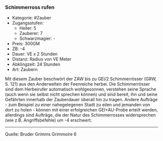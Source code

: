 ### Schimmerross rufen

- Kategorie: #Zauber
- Zugangsstufen:
  - Heiler: 5
  - Zauberer: 7
  - Schwarzmagier: -
- Preis: 300GM
- ZB: -4
- Dauer: VE x 2 Stunden
- Distanz: Radius von VE Meter
- Abklingzeit: 24 Stunden
- Art: Zaubern

Mit diesem Zauber beschwört der ZAW bis zu GEI/2 Schimmerrösser (GRW, S. 121) aus den Anderwelten der Feenreiche herbei. Die Schimmerrösser sind dem Herbeirufer automatisch wohlgesonnen, verstehen seine Sprache (auch wenn sie selbst nicht sprechen können) und sind bereit, ihn und seine Gefährten innerhalb der Zauberdauer überall hin zu tragen. Andere Aufträge - zum Beispiel zu einer nahegelegenen Stadt zu eilen und jemanden von dort zu holen - können mit einer erfolgreichen GEI+AU-Probe erteilt werden, allerdings sind Aufträge, die der Natur des Schimmerrosses widersprechen (wie z.B. Angriffsbefehle) um -4 erschwert.

---

Quelle: Bruder Grimms Grimmoire 6
